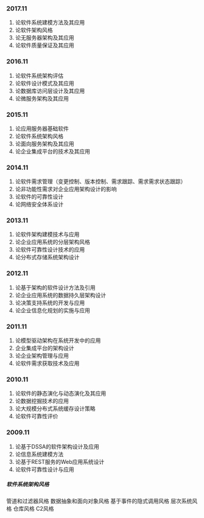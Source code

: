 
### 2017.11
1. 论软件系统建模方法及其应用
2. 论软件架构风格
3. 论无服务器架构及其应用
4. 论软件质量保证及其应用

### 2016.11
1. 论软件系统架构评估
2. 论软件设计模式及其应用
3. 论数据库访问层设计及其应用
4. 论微服务架构及其应用

### 2015.11
1. 论应用服务器基础软件
2. 论软件系统架构风格
3. 论面向服务架构及其应用
4. 论企业集成平台的技术及其应用

### 2014.11
1. 论软件需求管理（变更控制、版本控制、需求跟踪、需求需求状态跟踪）
2. 论非功能性需求对企业应用架构设计的影响
3. 论软件的可靠性设计
4. 论网络安全体系设计

### 2013.11
1. 论软件架构建模技术与应用
2. 论企业应用系统的分层架构风格
3. 论软件可靠性设计技术的应用
4. 论分布式存储系统架构设计

### 2012.11
1. 论基于架构的软件设计方法及引用
2. 论企业应用系统的数据持久层架构设计
3. 论决策支持系统的开发与应用
4. 论企业信息化规划的实施与应用

### 2011.11
1. 论模型驱动架构在系统开发中的应用
2. 企业集成平台的架构设计
3. 论企业架构管理与应用
4. 论软件需求获取技术及应用

### 2010.11
1. 论软件的静态演化与动态演化及其应用
2. 论数据挖掘技术的应用
3. 论大规模分布式系统缓存设计策略
4. 论软件可靠性评价

### 2009.11
1. 论基于DSSA的软件架构设计及应用
2. 论信息系统建模方法
3. 论基于REST服务的Web应用系统设计
4. 论软件可靠性设计与应用


##### 软件系统架构风格
管道和过滤器风格
数据抽象和面向对象风格
基于事件的隐式调用风格
层次系统风格
仓库风格
C2风格